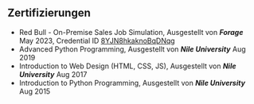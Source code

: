 ## Zertifizierungen

- Red Bull - On-Premise Sales Job Simulation, Ausgestellt von **_Forage_** May 2023, Credential ID [8YJN8hkaknoBqDNqg](https://forage-uploads-prod.s3.amazonaws.com/completion-certificates/Red%20Bull/s6RNpxzBkpREvE4xk_Red%20Bull_apFdFkujv9LYmyo6h_1684431663010_completion_certificate.pdf)
- Advanced Python Programming, Ausgestellt von **_Nile University_** Aug 2019
- Introduction to Web Design (HTML, CSS, JS), Ausgestellt von **_Nile University_** Aug 2017
- Introduction to Python Programming, Ausgestellt von **_Nile University_** Aug 2015

